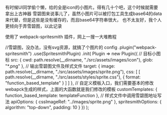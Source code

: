 有时候UI同学偷个懒，给的全是icon的小图片。得有几十个吧，这个时候就需要拿出上古神器 雪碧图来说事儿了，虽然小图片可以被打包工具生成base64的data来代替，但是这些是没有缓存的，而且base64字符串很大，
也不太友好，我个人更倾向于弄雪碧图，以此记录

使用了 webpack-spritesmith 插件，网上一搜一大堆教程

//雪碧图，没办法，没有svg资源，就搞了个图片的
    config
      .plugin("webpack-spritesmith")
      .use(SpritesmithPlugin)
      .init(
        Plugin =>
          new Plugin({
            // 目标小图标
            src: {
              cwd: path.resolve(__dirname, "./src/assets/images/icon"),
              glob: "*.png"
            },
            // 输出雪碧图文件及样式文件
            target: {
              image: path.resolve(__dirname, "./src/assets/images/sprite.png"),
              css: [
                [
                  path.resolve(__dirname, "./src/assets/styles/sprite.css"),
                  {
                    format: "function_based_template"
                  }
                ]
              ]
            },
            // 自定义模板入口，我们需要基本的修改webapck生成的样式，上面的大函数就是我们修改的模板
            customTemplates: {
              function_based_template: templateFunction
            },
            // 样式文件中调用雪碧图地址写法
            apiOptions: {
              cssImageRef: "../images/sprite.png"
            },
            spritesmithOptions: {
              algorithm: "top-down",
              padding: 10
            }
          })
      );

